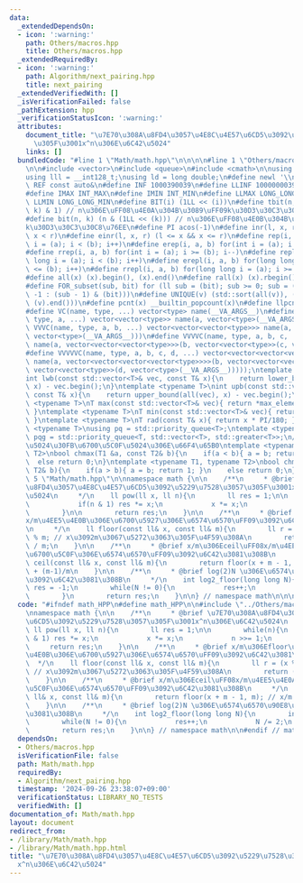 ```yaml
---
data:
  _extendedDependsOn:
  - icon: ':warning:'
    path: Others/macros.hpp
    title: Others/macros.hpp
  _extendedRequiredBy:
  - icon: ':warning:'
    path: Algorithm/next_pairing.hpp
    title: next_pairing
  _extendedVerifiedWith: []
  _isVerificationFailed: false
  _pathExtension: hpp
  _verificationStatusIcon: ':warning:'
  attributes:
    document_title: "\u7E70\u308A\u8FD4\u3057\u4E8C\u4E57\u6CD5\u3092\u5229\u7528\u3057\
      \u305F\u3001x^n\u306E\u6C42\u5024"
    links: []
  bundledCode: "#line 1 \"Math/math.hpp\"\n\n\n\n#line 1 \"Others/macros.hpp\"\n\n\
    \n\n#include <vector>\n#include <queue>\n#include <cmath>\n\nusing ll = long long;\n\
    using lll = __int128_t;\nusing ld = long double;\n#define newl '\\n'\n#define\
    \ REF const auto&\n#define INF 1000390039\n#define LLINF 1000000039000000039\n\
    #define IMAX INT_MAX\n#define IMIN INT_MIN\n#define LLMAX LONG_LONG_MAX\n#define\
    \ LLMIN LONG_LONG_MIN\n#define BIT(i) (1LL << (i))\n#define tbit(n, k) ((n >>\
    \ k) & 1) // n\u306E\uFF08\u4E0A\u304B\u3089\uFF09k\u30D3\u30C3\u30C8\u76EE\n\
    #define bit(n, k) (n & (1LL << (k))) // n\u306E\uFF08\u4E0B\u304B\u3089\uFF09\
    k\u30D3\u30C3\u30C8\u76EE\n#define PI acos(-1)\n#define inr(l, x, r) (l <= x &&\
    \ x < r)\n#define einr(l, x, r) (l <= x && x <= r)\n#define rep(i, a, b) for(int\
    \ i = (a); i < (b); i++)\n#define erep(i, a, b) for(int i = (a); i <= (b); i++)\n\
    #define rrep(i, a, b) for(int i = (a); i >= (b); i--)\n#define repl(i, a, b) for(long\
    \ long i = (a); i < (b); i++)\n#define erepl(i, a, b) for(long long i = (a); i\
    \ <= (b); i++)\n#define rrepl(i, a, b) for(long long i = (a); i >= (b); i--)\n\
    #define all(x) (x).begin(), (x).end()\n#define rall(x) (x).rbegin(), (x).rend()\n\
    #define FOR_subset(sub, bit) for (ll sub = (bit); sub >= 0; sub = (sub == 0 ?\
    \ -1 : (sub - 1) & (bit)))\n#define UNIQUE(v) (std::sort(all(v)), (v).erase(std::unique(all(v)),\
    \ (v).end()))\n#define pcnt(x) __builtin_popcount(x)\n#define llpcnt(x) __builtin_popcountll(x)\n\
    #define VC(name, type, ...) vector<type> name(__VA_ARGS__)\n#define VVC(name,\
    \ type, a, ...) vector<vector<type>> name(a, vector<type>(__VA_ARGS__))\n#define\
    \ VVVC(name, type, a, b, ...) vector<vector<vector<type>>> name(a, vector<vector<type>>(b,\
    \ vector<type>(__VA_ARGS__)))\n#define VVVVC(name, type, a, b, c, ...) vector<vector<vector<vector<type>>>>\
    \ name(a, vector<vector<vector<type>>>(b, vector<vector<type>>(c, vector<type>(__VA_ARGS__))))\n\
    #define VVVVVC(name, type, a, b, c, d, ...) vector<vector<vector<vector<vector<type>>>>>\
    \ name(a, vector<vector<vector<vector<type>>>>(b, vector<vector<vector<type>>>(c,\
    \ vector<vector<type>>(d, vector<type>(__VA_ARGS__)))));\ntemplate <typename T>\n\
    int lwb(const std::vector<T>& vec, const T& x){\n    return lower_bound(all(vec),\
    \ x) - vec.begin();\n}\ntemplate <typename T>\nint upb(const std::vector<T>& vec,\
    \ const T& x){\n    return upper_bound(all(vec), x) - vec.begin();\n}\ntemplate\
    \ <typename T>\nT max(const std::vector<T>& vec){ return *max_element(all(vec));\
    \ }\ntemplate <typename T>\nT min(const std::vector<T>& vec){ return *min_element(all(vec));\
    \ }\ntemplate <typename T>\nT rad(const T& x){ return x * PI/180; }\ntemplate\
    \ <typename T>\nusing pq = std::priority_queue<T>;\ntemplate <typename T>\nusing\
    \ pqg = std::priority_queue<T, std::vector<T>, std::greater<T>>;\n// \u6700\u5927\
    \u5024\u30FB\u6700\u5C0F\u5024\u306E\u66F4\u65B0\ntemplate <typename T1, typename\
    \ T2>\nbool chmax(T1 &a, const T2& b){\n    if(a < b){ a = b; return 1; }\n  \
    \  else return 0;\n}\ntemplate <typename T1, typename T2>\nbool chmin(T1 &a, const\
    \ T2& b){\n    if(a > b){ a = b; return 1; }\n    else return 0;\n}\n\n\n#line\
    \ 5 \"Math/math.hpp\"\n\nnamespace math {\n\n    /**\n     * @brief \u7E70\u308A\
    \u8FD4\u3057\u4E8C\u4E57\u6CD5\u3092\u5229\u7528\u3057\u305F\u3001x^n\u306E\u6C42\
    \u5024\n     */\n    ll pow(ll x, ll n){\n        ll res = 1;\n\n        while(n){\n\
    \            if(n & 1) res *= x;\n            x *= x;\n            n >>= 1;\n\
    \        }\n\n        return res;\n    }\n\n    /**\n     * @brief x/m\u306Efloor\uFF08\
    x/m\u4EE5\u4E0B\u306E\u6700\u5927\u306E\u6574\u6570\uFF09\u3092\u6C42\u3081\u308B\
    \n     */\n    ll floor(const ll& x, const ll& m){\n        ll r = (x % m + m)\
    \ % m; // x\u3092m\u3067\u5272\u3063\u305F\u4F59\u308A\n        return (x - r)\
    \ / m;\n    }\n\n    /**\n     * @brief x/m\u306Eceil\uFF08x/m\u4EE5\u4E0A\u306E\
    \u6700\u5C0F\u306E\u6574\u6570\uFF09\u3092\u6C42\u3081\u308B\n     */\n    ll\
    \ ceil(const ll& x, const ll& m){\n        return floor(x + m - 1, m); // x/m\
    \ + (m-1)/m\n    }\n\n    /**\n     * @brief log(2)N \u306E\u6574\u6570\u90E8\u5206\
    \u3092\u6C42\u3081\u308B\n     */\n    int log2_floor(long long N){\n        int\
    \ res = -1;\n        while(N != 0){\n            res++;\n            N /= 2;\n\
    \        }\n        return res;\n    }\n\n} // namespace math\n\n\n"
  code: "#ifndef math_HPP\n#define math_HPP\n\n#include \"../Others/macros.hpp\"\n\
    \nnamespace math {\n\n    /**\n     * @brief \u7E70\u308A\u8FD4\u3057\u4E8C\u4E57\
    \u6CD5\u3092\u5229\u7528\u3057\u305F\u3001x^n\u306E\u6C42\u5024\n     */\n   \
    \ ll pow(ll x, ll n){\n        ll res = 1;\n\n        while(n){\n            if(n\
    \ & 1) res *= x;\n            x *= x;\n            n >>= 1;\n        }\n\n   \
    \     return res;\n    }\n\n    /**\n     * @brief x/m\u306Efloor\uFF08x/m\u4EE5\
    \u4E0B\u306E\u6700\u5927\u306E\u6574\u6570\uFF09\u3092\u6C42\u3081\u308B\n   \
    \  */\n    ll floor(const ll& x, const ll& m){\n        ll r = (x % m + m) % m;\
    \ // x\u3092m\u3067\u5272\u3063\u305F\u4F59\u308A\n        return (x - r) / m;\n\
    \    }\n\n    /**\n     * @brief x/m\u306Eceil\uFF08x/m\u4EE5\u4E0A\u306E\u6700\
    \u5C0F\u306E\u6574\u6570\uFF09\u3092\u6C42\u3081\u308B\n     */\n    ll ceil(const\
    \ ll& x, const ll& m){\n        return floor(x + m - 1, m); // x/m + (m-1)/m\n\
    \    }\n\n    /**\n     * @brief log(2)N \u306E\u6574\u6570\u90E8\u5206\u3092\u6C42\
    \u3081\u308B\n     */\n    int log2_floor(long long N){\n        int res = -1;\n\
    \        while(N != 0){\n            res++;\n            N /= 2;\n        }\n\
    \        return res;\n    }\n\n} // namespace math\n\n#endif // math_HPP"
  dependsOn:
  - Others/macros.hpp
  isVerificationFile: false
  path: Math/math.hpp
  requiredBy:
  - Algorithm/next_pairing.hpp
  timestamp: '2024-09-26 23:38:07+09:00'
  verificationStatus: LIBRARY_NO_TESTS
  verifiedWith: []
documentation_of: Math/math.hpp
layout: document
redirect_from:
- /library/Math/math.hpp
- /library/Math/math.hpp.html
title: "\u7E70\u308A\u8FD4\u3057\u4E8C\u4E57\u6CD5\u3092\u5229\u7528\u3057\u305F\u3001\
  x^n\u306E\u6C42\u5024"
---
```

